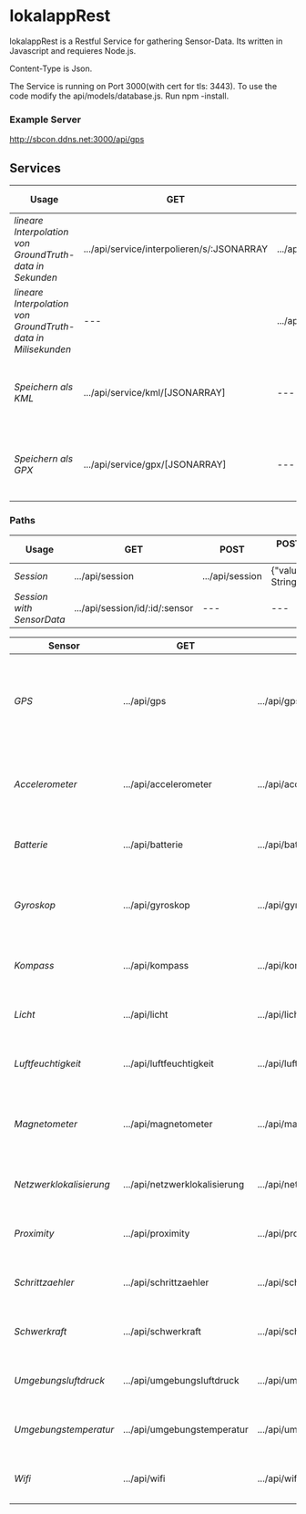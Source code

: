# lokalappRest
lokalappRest is a Restful Service for gathering Sensor-Data. Its written in Javascript and requieres Node.js.

Content-Type is Json.

The Service is running on Port 3000(with cert for tls: 3443).
To use the code modify the api/models/database.js.
Run npm -install.

### Example Server
http://sbcon.ddns.net:3000/api/gps

## Services

| Usage  | GET | POST  | POST/GET-JSON-Data |
| ------------- | ------------- | ------------- | ------------- |
| *lineare Interpolation von GroundTruth-data in Sekunden*  | .../api/service/interpolieren/s/:JSONARRAY | .../api/service/interpolieren/s/  | {"latitude":"Value-Double", "longitude:"Value-Double", "timestamp":"Value-Long"}  |
| *lineare Interpolation von GroundTruth-data in Milisekunden*  | --- | .../api/service/interpolieren/ms/ | {"latitude":"Value-Double", "longitude:"Value-Double", "timestamp":"Value-Long"}  |
| *Speichern als KML*  | .../api/service/kml/[JSONARRAY]  | ---  | {"latitude":"Value-Double", "longitude:"Value-Double", "timestamp":"Value-Long"}  |
| *Speichern als GPX*  | .../api/service/gpx/[JSONARRAY]  | ---  | {"latitude":"Value-Double", "longitude:"Value-Double", "timestamp":"Value-Long"}  |

### Paths

| Usage  | GET | POST  | POST-JSON-Data |
| ------------- | ------------- | ------------- | ------------- |
| *Session*  | .../api/session  | .../api/session  | {"value":"Value-String"}  |
| *Session with SensorData*  | .../api/session/id/:id/:sensor  | ---  | ---  |

| Sensor  | GET | POST  | POST-JSON-Data |
| ------------- | ------------- | ------------- | ------------- |
| *GPS*  | .../api/gps  | .../api/gps  | {"Latitude":"Value-Double", "Longitude:"Value-Double", "Hoehe":"Value-Double", "session_id":"Value-Integer"}  |
| *Accelerometer*  | .../api/accelerometer  | .../api/accelerometer  | {"x":"Value-Double", "y:"Value-Double", "z":"Value-Double", "session_id":"Value-Integer"}  |
| *Batterie*  | .../api/batterie  | .../api/batterie  | {"Value":"Value-Double", "session_id":"Value-Integer"}  |
| *Gyroskop*  | .../api/gyroskop  | .../api/gyroskop  | {"x":"Value-Double", "y:"Value-Double", "z":"Value-Double", "session_id":"Value-Integer"}  |
| *Kompass*  | .../api/kompass  | .../api/kompass  | {"degree":"Value-Double", "session_id":"Value-Integer"}  |
| *Licht*  | .../api/licht  | .../api/licht  | {"value":"Value-Float", "session_id":"Value-Integer"}  |
| *Luftfeuchtigkeit*  | .../api/luftfeuchtigkeit  | .../api/luftfeuchtigkeit  | {humidity:"Value-Double", "session_id":"Value-Integer"}  |
| *Magnetometer*  | .../api/magnetometer  | .../api/magnetometer  | {"x":"Value-Double", "y:"Value-Double", "z":"Value-Double", "session_id":"Value-Integer"}  |
| *Netzwerklokalisierung*  | .../api/netzwerklokalisierung  | .../api/netzwerklokalisierung  | {"Value":"Value-Double", "session_id":"Value-Integer"}  |
| *Proximity*  | .../api/proximity  | .../api/proximity  | {"Value":"Value-Double", "session_id":"Value-Integer"}  |
| *Schrittzaehler*  | .../api/schrittzaehler  | .../api/schrittzaehler  | {"Value":"Value-Double", "session_id":"Value-Integer"}  |
| *Schwerkraft*  | .../api/schwerkraft  | .../api/schwerkraft  | {"Value":"Value-Double", "session_id":"Value-Integer"}  |
| *Umgebungsluftdruck*  | .../api/umgebungsluftdruck  | .../api/umgebungsluftdruck  | {"Value":"Value-Double", "session_id":"Value-Integer"}  |
| *Umgebungstemperatur*  | .../api/umgebungstemperatur  | .../api/umgebungstemperatur  | {"Value":"Value-Double", "session_id":"Value-Integer"}  |
| *Wifi*  | .../api/wifi  | .../api/wifi  | {"Value":"Value-Double", "session_id":"Value-Integer"}  |




